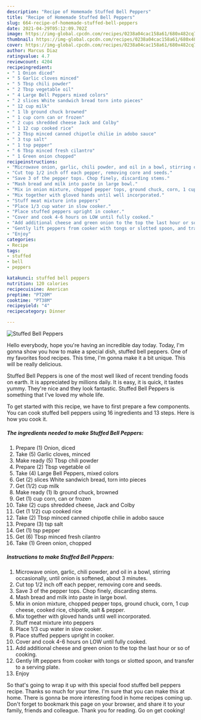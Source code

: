 ```yaml
---
description: "Recipe of Homemade Stuffed Bell Peppers"
title: "Recipe of Homemade Stuffed Bell Peppers"
slug: 664-recipe-of-homemade-stuffed-bell-peppers
date: 2021-04-29T05:12:09.702Z
image: https://img-global.cpcdn.com/recipes/0238a04cac158a61/680x482cq70/stuffed-bell-peppers-recipe-main-photo.jpg
thumbnail: https://img-global.cpcdn.com/recipes/0238a04cac158a61/680x482cq70/stuffed-bell-peppers-recipe-main-photo.jpg
cover: https://img-global.cpcdn.com/recipes/0238a04cac158a61/680x482cq70/stuffed-bell-peppers-recipe-main-photo.jpg
author: Marcus Diaz
ratingvalue: 4.7
reviewcount: 4204
recipeingredient:
- " 1 Onion diced"
- " 5 Garlic cloves minced"
- " 5 Tbsp chili powder"
- " 2 Tbsp vegetable oil"
- " 4 Large Bell Peppers mixed colors"
- " 2 slices White sandwich bread torn into pieces"
- " 12 cup milk"
- " 1 lb ground chuck browned"
- " 1 cup corn can or frozen"
- " 2 cups shredded cheese Jack and Colby"
- " 1 12 cup cooked rice"
- " 2 Tbsp minced canned chipotle chilie in adobo sauce"
- " 3 tsp salt"
- " 1 tsp pepper"
- " 6 Tbsp minced fresh cilantro"
- " 1 Green onion chopped"
recipeinstructions:
- "Microwave onion, garlic, chili powder, and oil in a bowl, stirring occasionally, until onion is softened, about 3 minutes."
- "Cut top 1/2 inch off each pepper, removing core and seeds."
- "Save 3 of the pepper tops. Chop finely, discarding stems."
- "Mash bread and milk into paste in large bowl."
- "Mix in onion mixture, chopped pepper tops, ground chuck, corn, 1 cup cheese, cooked rice, chipotle, salt &amp; pepper."
- "Mix together with gloved hands until well incorporated."
- "Stuff meat mixture into peppers"
- "Place 1/3 cup water in slow cooker."
- "Place stuffed peppers upright in cooker."
- "Cover and cook 4-6 hours on LOW until fully cooked."
- "Add additional cheese and green onion to the top the last hour or so of cooking."
- "Gently lift peppers from cooker with tongs or slotted spoon, and transfer to a serving plate."
- "Enjoy"
categories:
- Recipe
tags:
- stuffed
- bell
- peppers

katakunci: stuffed bell peppers 
nutrition: 120 calories
recipecuisine: American
preptime: "PT20M"
cooktime: "PT38M"
recipeyield: "4"
recipecategory: Dinner

---
```



![Stuffed Bell Peppers](https://img-global.cpcdn.com/recipes/0238a04cac158a61/680x482cq70/stuffed-bell-peppers-recipe-main-photo.jpg)

Hello everybody, hope you're having an incredible day today. Today, I'm gonna show you how to make a special dish, stuffed bell peppers. One of my favorites food recipes. This time, I'm gonna make it a bit unique. This will be really delicious.

Stuffed Bell Peppers is one of the most well liked of recent trending foods on earth. It is appreciated by millions daily. It is easy, it is quick, it tastes yummy. They're nice and they look fantastic. Stuffed Bell Peppers is something that I've loved my whole life.




To get started with this recipe, we have to first prepare a few components. You can cook stuffed bell peppers using 16 ingredients and 13 steps. Here is how you cook it.

<!--inarticleads1-->

##### The ingredients needed to make Stuffed Bell Peppers:

1. Prepare  (1) Onion, diced
1. Take  (5) Garlic cloves, minced
1. Make ready  (5) Tbsp chili powder
1. Prepare  (2) Tbsp vegetable oil
1. Take  (4) Large Bell Peppers, mixed colors
1. Get  (2) slices White sandwich bread, torn into pieces
1. Get  (1/2) cup milk
1. Make ready  (1) lb ground chuck, browned
1. Get  (1) cup corn, can or frozen
1. Take  (2) cups shredded cheese, Jack and Colby
1. Get  (1 1/2) cup cooked rice
1. Take  (2) Tbsp minced canned chipotle chilie in adobo sauce
1. Prepare  (3) tsp salt
1. Get  (1) tsp pepper
1. Get  (6) Tbsp minced fresh cilantro
1. Take  (1) Green onion, chopped




<!--inarticleads2-->

##### Instructions to make Stuffed Bell Peppers:

1. Microwave onion, garlic, chili powder, and oil in a bowl, stirring occasionally, until onion is softened, about 3 minutes.
1. Cut top 1/2 inch off each pepper, removing core and seeds.
1. Save 3 of the pepper tops. Chop finely, discarding stems.
1. Mash bread and milk into paste in large bowl.
1. Mix in onion mixture, chopped pepper tops, ground chuck, corn, 1 cup cheese, cooked rice, chipotle, salt &amp; pepper.
1. Mix together with gloved hands until well incorporated.
1. Stuff meat mixture into peppers
1. Place 1/3 cup water in slow cooker.
1. Place stuffed peppers upright in cooker.
1. Cover and cook 4-6 hours on LOW until fully cooked.
1. Add additional cheese and green onion to the top the last hour or so of cooking.
1. Gently lift peppers from cooker with tongs or slotted spoon, and transfer to a serving plate.
1. Enjoy




So that's going to wrap it up with this special food stuffed bell peppers recipe. Thanks so much for your time. I'm sure that you can make this at home. There is gonna be more interesting food in home recipes coming up. Don't forget to bookmark this page on your browser, and share it to your family, friends and colleague. Thank you for reading. Go on get cooking!
